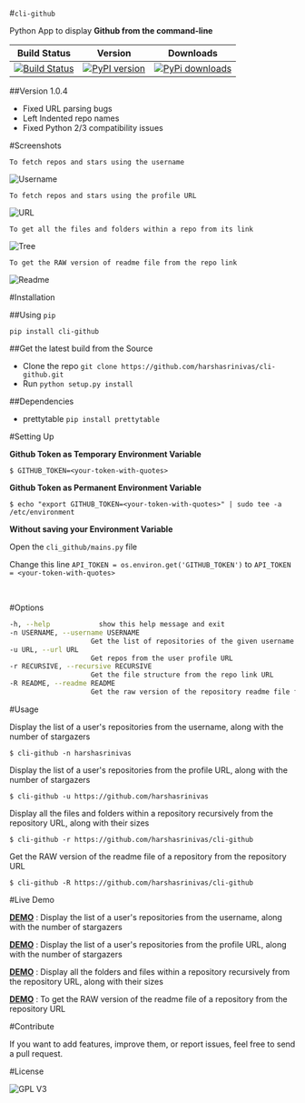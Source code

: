 #`cli-github`

Python App to display **Github from the command-line**

| Build Status |  Version |  Downloads  |
| ------------ | -------- |  ---------  |
| [![Build Status](https://travis-ci.org/harshasrinivas/cli-github.svg?branch=master)](https://travis-ci.org/harshasrinivas/cli-github) | [![PyPI version](https://badge.fury.io/py/cli-github.png)](http://badge.fury.io/py/cli-github) | [![PyPi downloads](https://img.shields.io/pypi/dd/cli-github.svg)](https://pypi.python.org/pypi/cli-github)


##Version 1.0.4
* Fixed URL parsing bugs
* Left Indented repo names
* Fixed Python 2/3 compatibility issues

#Screenshots

`To fetch repos and stars using the username`

![Username](https://github.com/harshasrinivas/cli-github/blob/master/images/name.png)

`To fetch repos and stars using the profile URL`

![URL](https://github.com/harshasrinivas/cli-github/blob/master/images/url.png)

`To get all the files and folders within a repo from its link`

![Tree](https://github.com/harshasrinivas/cli-github/blob/master/images/tree.png)

`To get the RAW version of readme file from the repo link`

![Readme](https://github.com/harshasrinivas/cli-github/blob/master/images/readme.png)


#Installation

##Using `pip`

`pip install cli-github`

##Get the latest build from the Source

* Clone the repo `git clone https://github.com/harshasrinivas/cli-github.git`
* Run `python setup.py install`

##Dependencies

* prettytable `pip install prettytable`


#Setting Up

**Github Token as Temporary Environment Variable**

`$ GITHUB_TOKEN=<your-token-with-quotes>`

**Github Token as Permanent Environment Variable**

`$ echo "export GITHUB_TOKEN=<your-token-with-quotes>" | sudo tee -a /etc/environment`

**Without saving your Environment Variable**

Open the `cli_github/mains.py` file

Change this line `API_TOKEN = os.environ.get('GITHUB_TOKEN')` to `API_TOKEN = <your-token-with-quotes> `

<br>

#Options

```sh
-h, --help            show this help message and exit
-n USERNAME, --username USERNAME
                    Get the list of repositories of the given username
-u URL, --url URL 
                    Get repos from the user profile URL
-r RECURSIVE, --recursive RECURSIVE
                    Get the file structure from the repo link URL
-R README, --readme README
                    Get the raw version of the repository readme file from repo link URL
```



#Usage

Display the list of a user's repositories from the username, along with the number of stargazers

`$ cli-github -n harshasrinivas`

Display the list of a user's repositories from the profile URL, along with the number of stargazers

`$ cli-github -u https://github.com/harshasrinivas`

Display all the files and folders within a repository recursively from the repository URL, along with their sizes

`$ cli-github -r https://github.com/harshasrinivas/cli-github`

Get the RAW version of the readme file of a repository from the repository URL

`$ cli-github -R https://github.com/harshasrinivas/cli-github`


#Live Demo

[**DEMO**](http://showterm.io/aaa79dee63aad0695e304#fast) : Display the list of a user's repositories from the username, along with the number of stargazers

[**DEMO**](http://showterm.io/5dc39b7fc3d7244577d2f#fast) : Display the list of a user's repositories from the profile URL, along with the number of stargazers

[**DEMO**](http://showterm.io/99e16e6ae35727999eb23#fast) : Display all the folders and files within a repository recursively from the repository URL, along with their sizes

[**DEMO**](http://showterm.io/820b37fab14c7ed4cf7ff#fast) : To get the RAW version of the readme file of a repository from the repository URL


#Contribute

If you want to add features, improve them, or report issues, feel free to send a pull request.


#License

![GPL V3](https://raw.githubusercontent.com/harshasrinivas/cli-github/master/images/gpl.png)
